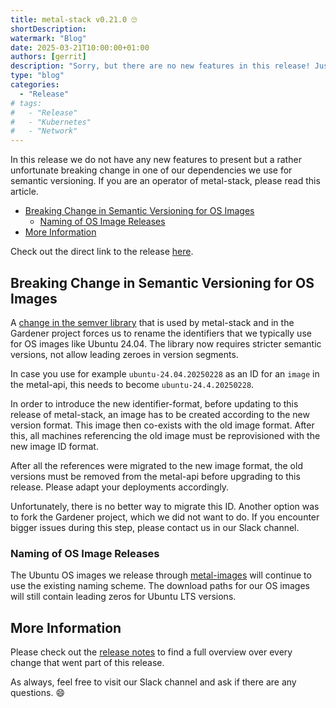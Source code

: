 ```yaml
---
title: metal-stack v0.21.0 🙄
shortDescription:
watermark: "Blog"
date: 2025-03-21T10:00:00+01:00
authors: [gerrit]
description: "Sorry, but there are no new features in this release! Just a breaking change that operators need to be aware of."
type: "blog"
categories:
  - "Release"
# tags:
#   - "Release"
#   - "Kubernetes"
#   - "Network"
---
```


In this release we do not have any new features to present but a rather unfortunate breaking change in one of our dependencies we use for semantic versioning. If you are an operator of metal-stack, please read this article.

<!-- truncate -->

- [Breaking Change in Semantic Versioning for OS Images](#breaking-change-in-semantic-versioning-for-os-images)
  - [Naming of OS Image Releases](#naming-of-os-image-releases)
- [More Information](#more-information)

Check out the direct link to the release [here](https://github.com/metal-stack/releases/releases/tag/v0.21.0).

## Breaking Change in Semantic Versioning for OS Images

A [change in the semver library](https://github.com/Masterminds/semver/issues/258) that is used by metal-stack and in the Gardener project forces us to rename the identifiers that we typically use for OS images like Ubuntu 24.04. The library now requires stricter semantic versions, not allow leading zeroes in version segments.

In case you use for example `ubuntu-24.04.20250228` as an ID for an `image` in the metal-api, this needs to become `ubuntu-24.4.20250228`.

In order to introduce the new identifier-format, before updating to this release of metal-stack, an image has to be created according to the new version format. This image then co-exists with the old image format. After this, all machines referencing the old image must be reprovisioned with the new image ID format.

After all the references were migrated to the new image format, the old versions must be removed from the metal-api before upgrading to this release. Please adapt your deployments accordingly.

Unfortunately, there is no better way to migrate this ID. Another option was to fork the Gardener project, which we did not want to do. If you encounter bigger issues during this step, please contact us in our Slack channel.

### Naming of OS Image Releases

The Ubuntu OS images we release through [metal-images](https://github.com/metal-stack/metal-images) will continue to use the existing naming scheme. The download paths for our OS images will still contain leading zeros for Ubuntu LTS versions.

## More Information

Please check out the [release notes](https://github.com/metal-stack/releases/releases/tag/v0.21.0) to find a full overview over every change that went part of this release.

As always, feel free to visit our Slack channel and ask if there are any questions. 😄

